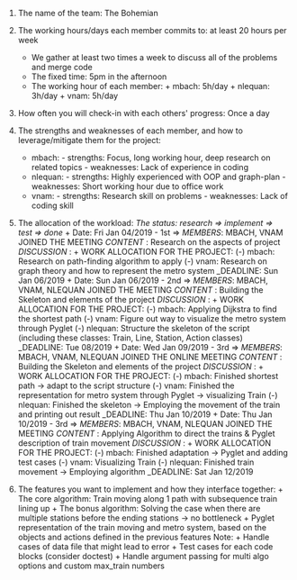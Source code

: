 1. The name of the team: The Bohemian
2. The working hours/days each member commits to: at least 20 hours per week
      + We gather at least two times a week to discuss all of the problems and merge code
      + The fixed time: 5pm in the afternoon
      + The working hour of each member:
            + mbach: 5h/day
            + nlequan: 3h/day
            + vnam: 5h/day

3. How often you will check-in with each others' progress: Once a day
4. The strengths and weaknesses of each member, and how to leverage/mitigate them for the project:
      + mbach:
              - strengths: Focus, long working hour, deep research on related topics
              - weaknesses: Lack of experience in coding
      + nlequan:
              - strengths: Highly experienced with OOP and graph-plan
              - weaknesses: Short working hour due to office work
      + vnam:
              - strengths: Research skill on problems
              - weaknesses: Lack of coding skill
5. The allocation of the workload: *The status: research => implement => test => done* 
        + Date: Fri Jan 04/2019 - 1st => *MEMBERS*: MBACH, VNAM JOINED THE MEETING
                _CONTENT_ : Research on the aspects of project
                _DISCUSSION_ :
                    + WORK ALLOCATION FOR THE PROJECT:
                        (-) mbach: Research on path-finding algorithm to apply
                        (-) vnam: Research on graph theory and how to represent the metro system
                _DEADLINE: Sun Jan 06/2019 
        + Date: Sun Jan 06/2019 - 2nd => *MEMBERS*: MBACH, VNAM, NLEQUAN JOINED THE MEETING
                _CONTENT_ : Building the Skeleton and elements of the project
                _DISCUSSION_ :
                    + WORK ALLOCATION FOR THE PROJECT:
                        (-) mbach: Applying Dijkstra to find the shortest path
                        (-) vnam: Figure out way to visualize the metro system through Pyglet
                        (-) nlequan: Structure the skeleton of the script (including these classes: Train, Line, Station, Action classes)
                _DEADLINE: Tue 08/2019 
        + Date: Wed Jan 09/2019 - 3rd => *MEMBERS*: MBACH, VNAM, NLEQUAN JOINED THE ONLINE MEETING
                _CONTENT_ : Building the Skeleton and elements of the project
                _DISCUSSION_ :
                    + WORK ALLOCATION FOR THE PROJECT:
                        (-) mbach: Finished shortest path -> adapt to the script structure
                        (-) vnam: Finished the representation for metro system through Pyglet -> visualizing Train
                        (-) nlequan: Finished the skeleton -> Employing the movement of the train and printing out result
                _DEADLINE: Thu Jan 10/2019
        + Date: Thu Jan 10/2019 - 3rd => *MEMBERS*: MBACH, VNAM, NLEQUAN JOINED THE MEETING
                _CONTENT_ : Applying Algorithm to direct the trains & Pyglet description of train movement
                _DISCUSSION_ :
                    + WORK ALLOCATION FOR THE PROJECT:
                        (-) mbach: Finished adaptation -> Pyglet and adding test cases
                        (-) vnam: Visualizing Train
                        (-) nlequan: Finished train movement -> Employing algorithm
                _DEADLINE: Sat Jan 12/2019

6. The features you want to implement and how they interface together:
        + The core algorithm: Train moving along 1 path with subsequence train lining up
        + The bonus algorithm: Solving the case when there are multiple stations before the ending stations -> no bottleneck
        + Pyglet representation of the train moving and metro system, based on the objects and actions defined in the previous features
        Note: 
                + Handle cases of data file that might lead to error
                + Test cases for each code blocks (consider doctest)
                + Handle argument passing for multi algo options and custom max_train numbers
